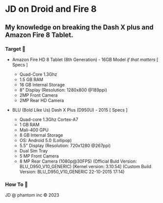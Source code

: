 # JD on Droid and Fire 8
## My knowledge on breaking the Dash X plus and Amazon Fire 8 Tablet.


### Target :dart:
- Amazon Fire HD 8 Tablet (8th Generation) - 16GB Model *if that matters*
    [ Specs ]
    - Quad-Core 1.3Ghz
    - 1.5 GB RAM
    - 16 GB Internal Storage 
    - 8" Display (Resolution: 1280x800 @189ppi)
    - 2MP Front Camera
    - 2MP Rear HD Camera

- BLU (Bold Like Us) Dash X Plus (D950U) - 2015
    [ Specs ]
    - Quad-core 1.3Ghz Cortex-A7
    - 1 GB RAM
    - Mali-400 GPU
    - 8 GB Internal Storage
    - OS: Android 5.0 (Lollipop)
    - 5.5" Display (Resolution: 720x1280 @267ppi)
    - Dual Sim Tray
    - 5 MP Front Camera
    - 8 MP Rear Camera (1080p@30FPS)
    (Official Buld Version: BLU_D950_V10_GENERIC)
    [Kernel version: 3.10.54]
    (Custom Build Version: BLU_D950_V10_GENERIC 22-10-2015 17:14)

### How To :memo:


JD @ phantom inc &copy; 2023
